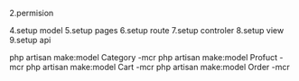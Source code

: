 <!-- 1.auth -->
2.permision
<!-- 3.setup database -->
4.setup model
5.setup pages
6.setup route
7.setup controler
8.setup view
9.setup api


php artisan make:model Category -mcr
php artisan make:model Profuct -mcr
php artisan make:model Cart -mcr
php artisan make:model Order -mcr